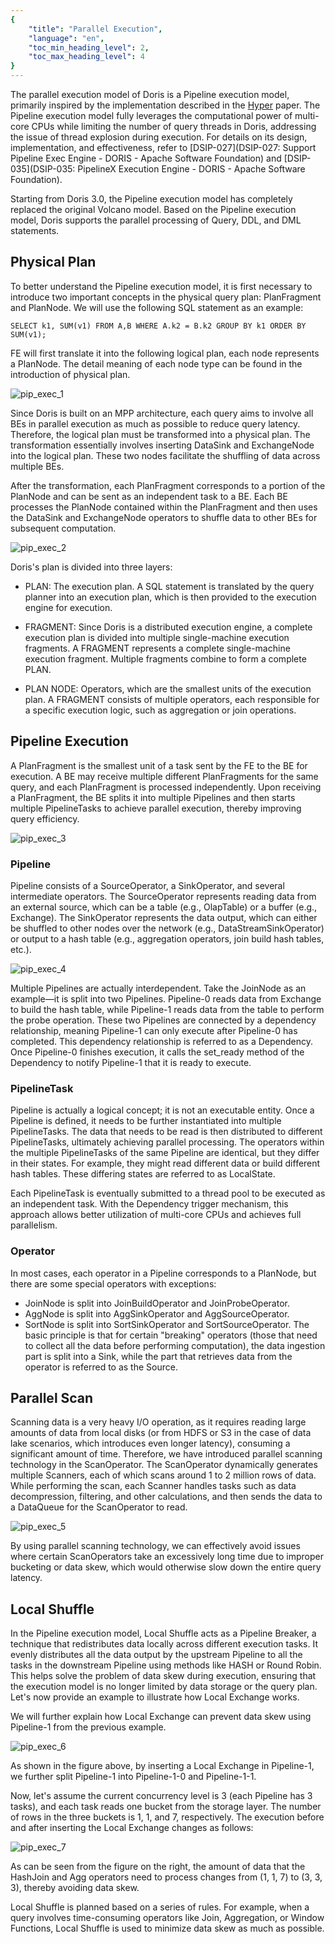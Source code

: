 ```yaml
---
{
    "title": "Parallel Execution",
    "language": "en",
    "toc_min_heading_level": 2,
    "toc_max_heading_level": 4
}
---
```


The parallel execution model of Doris is a Pipeline execution model, primarily inspired by the implementation described in the [Hyper](https://db.in.tum.de/~leis/papers/morsels.pdf) paper. The Pipeline execution model fully leverages the computational power of multi-core CPUs while limiting the number of query threads in Doris, addressing the issue of thread explosion during execution. For details on its design, implementation, and effectiveness, refer to [DSIP-027](DSIP-027: Support Pipeline Exec Engine - DORIS - Apache Software Foundation) and [DSIP-035](DSIP-035: PipelineX Execution Engine - DORIS - Apache Software Foundation).

Starting from Doris 3.0, the Pipeline execution model has completely replaced the original Volcano model. Based on the Pipeline execution model, Doris supports the parallel processing of Query, DDL, and DML statements.

## Physical Plan

To better understand the Pipeline execution model, it is first necessary to introduce two important concepts in the physical query plan: PlanFragment and PlanNode. We will use the following SQL statement as an example:
```
SELECT k1, SUM(v1) FROM A,B WHERE A.k2 = B.k2 GROUP BY k1 ORDER BY SUM(v1);
```

FE will first translate it into the following logical plan, each node represents a PlanNode. The detail meaning of each node type can be found in the introduction of physical plan.

![pip_exec_1](/images/pip_exec_1.png)

Since Doris is built on an MPP architecture, each query aims to involve all BEs in parallel execution as much as possible to reduce query latency. Therefore, the logical plan must be transformed into a physical plan. The transformation essentially involves inserting DataSink and ExchangeNode into the logical plan. These two nodes facilitate the shuffling of data across multiple BEs.

After the transformation, each PlanFragment corresponds to a portion of the PlanNode and can be sent as an independent task to a BE. Each BE processes the PlanNode contained within the PlanFragment and then uses the DataSink and ExchangeNode operators to shuffle data to other BEs for subsequent computation.

![pip_exec_2](/images/pip_exec_2.png)

Doris's plan is divided into three layers:

- PLAN: The execution plan. A SQL statement is translated by the query planner into an execution plan, which is then provided to the execution engine for execution.

- FRAGMENT: Since Doris is a distributed execution engine, a complete execution plan is divided into multiple single-machine execution fragments. A FRAGMENT represents a complete single-machine execution fragment. Multiple fragments combine to form a complete PLAN.

- PLAN NODE: Operators, which are the smallest units of the execution plan. A FRAGMENT consists of multiple operators, each responsible for a specific execution logic, such as aggregation or join operations.

## Pipeline Execution
A PlanFragment is the smallest unit of a task sent by the FE to the BE for execution. A BE may receive multiple different PlanFragments for the same query, and each PlanFragment is processed independently. Upon receiving a PlanFragment, the BE splits it into multiple Pipelines and then starts multiple PipelineTasks to achieve parallel execution, thereby improving query efficiency.

![pip_exec_3](/images/pip_exec_3.png)


### Pipeline
Pipeline consists of a SourceOperator, a SinkOperator, and several intermediate operators. The SourceOperator represents reading data from an external source, which can be a table (e.g., OlapTable) or a buffer (e.g., Exchange). The SinkOperator represents the data output, which can either be shuffled to other nodes over the network (e.g., DataStreamSinkOperator) or output to a hash table (e.g., aggregation operators, join build hash tables, etc.).

![pip_exec_4](/images/pip_exec_4.png)

Multiple Pipelines are actually interdependent. Take the JoinNode as an example—it is split into two Pipelines. Pipeline-0 reads data from Exchange to build the hash table, while Pipeline-1 reads data from the table to perform the probe operation. These two Pipelines are connected by a dependency relationship, meaning Pipeline-1 can only execute after Pipeline-0 has completed. This dependency relationship is referred to as a Dependency. Once Pipeline-0 finishes execution, it calls the set_ready method of the Dependency to notify Pipeline-1 that it is ready to execute.

### PipelineTask
Pipeline is actually a logical concept; it is not an executable entity. Once a Pipeline is defined, it needs to be further instantiated into multiple PipelineTasks. The data that needs to be read is then distributed to different PipelineTasks, ultimately achieving parallel processing. The operators within the multiple PipelineTasks of the same Pipeline are identical, but they differ in their states. For example, they might read different data or build different hash tables. These differing states are referred to as LocalState.

Each PipelineTask is eventually submitted to a thread pool to be executed as an independent task. With the Dependency trigger mechanism, this approach allows better utilization of multi-core CPUs and achieves full parallelism.

### Operator
In most cases, each operator in a Pipeline corresponds to a PlanNode, but there are some special operators with exceptions:
* JoinNode is split into JoinBuildOperator and JoinProbeOperator.
* AggNode is split into AggSinkOperator and AggSourceOperator.
* SortNode is split into SortSinkOperator and SortSourceOperator.
The basic principle is that for certain "breaking" operators (those that need to collect all the data before performing computation), the data ingestion part is split into a Sink, while the part that retrieves data from the operator is referred to as the Source.

## Parallel Scan
Scanning data is a very heavy I/O operation, as it requires reading large amounts of data from local disks (or from HDFS or S3 in the case of data lake scenarios, which introduces even longer latency), consuming a significant amount of time. Therefore, we have introduced parallel scanning technology in the ScanOperator. The ScanOperator dynamically generates multiple Scanners, each of which scans around 1 to 2 million rows of data. While performing the scan, each Scanner handles tasks such as data decompression, filtering, and other calculations, and then sends the data to a DataQueue for the ScanOperator to read.

![pip_exec_5](/images/pip_exec_5.png)

By using parallel scanning technology, we can effectively avoid issues where certain ScanOperators take an excessively long time due to improper bucketing or data skew, which would otherwise slow down the entire query latency.

## Local Shuffle
In the Pipeline execution model, Local Shuffle acts as a Pipeline Breaker, a technique that redistributes data locally across different execution tasks. It evenly distributes all the data output by the upstream Pipeline to all the tasks in the downstream Pipeline using methods like HASH or Round Robin. This helps solve the problem of data skew during execution, ensuring that the execution model is no longer limited by data storage or the query plan. Let's now provide an example to illustrate how Local Exchange works.

We will further explain how Local Exchange can prevent data skew using Pipeline-1 from the previous example.

![pip_exec_6](/images/pip_exec_6.png)

As shown in the figure above, by inserting a Local Exchange in Pipeline-1, we further split Pipeline-1 into Pipeline-1-0 and Pipeline-1-1.

Now, let's assume the current concurrency level is 3 (each Pipeline has 3 tasks), and each task reads one bucket from the storage layer. The number of rows in the three buckets is 1, 1, and 7, respectively. The execution before and after inserting the Local Exchange changes as follows:

![pip_exec_7](/images/pip_exec_7.png)

As can be seen from the figure on the right, the amount of data that the HashJoin and Agg operators need to process changes from (1, 1, 7) to (3, 3, 3), thereby avoiding data skew.

Local Shuffle is planned based on a series of rules. For example, when a query involves time-consuming operators like Join, Aggregation, or Window Functions, Local Shuffle is used to minimize data skew as much as possible.